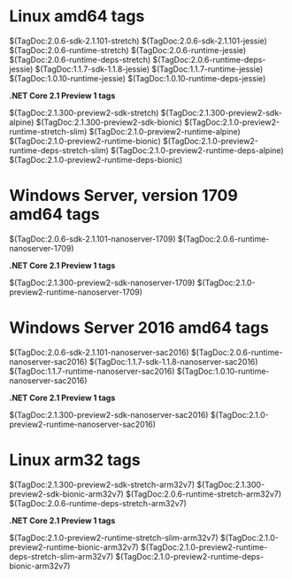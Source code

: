 # Linux amd64 tags

$(TagDoc:2.0.6-sdk-2.1.101-stretch)
$(TagDoc:2.0.6-sdk-2.1.101-jessie)
$(TagDoc:2.0.6-runtime-stretch)
$(TagDoc:2.0.6-runtime-jessie)
$(TagDoc:2.0.6-runtime-deps-stretch)
$(TagDoc:2.0.6-runtime-deps-jessie)
$(TagDoc:1.1.7-sdk-1.1.8-jessie)
$(TagDoc:1.1.7-runtime-jessie)
$(TagDoc:1.0.10-runtime-jessie)
$(TagDoc:1.0.10-runtime-deps-jessie)

**.NET Core 2.1 Preview 1 tags**

$(TagDoc:2.1.300-preview2-sdk-stretch)
$(TagDoc:2.1.300-preview2-sdk-alpine)
$(TagDoc:2.1.300-preview2-sdk-bionic)
$(TagDoc:2.1.0-preview2-runtime-stretch-slim)
$(TagDoc:2.1.0-preview2-runtime-alpine)
$(TagDoc:2.1.0-preview2-runtime-bionic)
$(TagDoc:2.1.0-preview2-runtime-deps-stretch-slim)
$(TagDoc:2.1.0-preview2-runtime-deps-alpine)
$(TagDoc:2.1.0-preview2-runtime-deps-bionic)

# Windows Server, version 1709 amd64 tags

$(TagDoc:2.0.6-sdk-2.1.101-nanoserver-1709)
$(TagDoc:2.0.6-runtime-nanoserver-1709)

**.NET Core 2.1 Preview 1 tags**

$(TagDoc:2.1.300-preview2-sdk-nanoserver-1709)
$(TagDoc:2.1.0-preview2-runtime-nanoserver-1709)

# Windows Server 2016 amd64 tags

$(TagDoc:2.0.6-sdk-2.1.101-nanoserver-sac2016)
$(TagDoc:2.0.6-runtime-nanoserver-sac2016)
$(TagDoc:1.1.7-sdk-1.1.8-nanoserver-sac2016)
$(TagDoc:1.1.7-runtime-nanoserver-sac2016)
$(TagDoc:1.0.10-runtime-nanoserver-sac2016)

**.NET Core 2.1 Preview 1 tags**

$(TagDoc:2.1.300-preview2-sdk-nanoserver-sac2016)
$(TagDoc:2.1.0-preview2-runtime-nanoserver-sac2016)

# Linux arm32 tags

$(TagDoc:2.1.300-preview2-sdk-stretch-arm32v7)
$(TagDoc:2.1.300-preview2-sdk-bionic-arm32v7)
$(TagDoc:2.0.6-runtime-stretch-arm32v7)
$(TagDoc:2.0.6-runtime-deps-stretch-arm32v7)

**.NET Core 2.1 Preview 1 tags**

$(TagDoc:2.1.0-preview2-runtime-stretch-slim-arm32v7)
$(TagDoc:2.1.0-preview2-runtime-bionic-arm32v7)
$(TagDoc:2.1.0-preview2-runtime-deps-stretch-slim-arm32v7)
$(TagDoc:2.1.0-preview2-runtime-deps-bionic-arm32v7)

